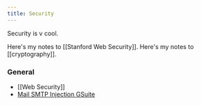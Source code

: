 ```yaml
---
title: Security
---
```


Security is v cool.

Here's my notes to [[Stanford Web Security]].
Here's my notes to [[cryptography]].

### General
* [[Web Security]]
* [Mail SMTP Injection GSuite](https://ehpus.com/post/smtp-injection-in-gsuite)

